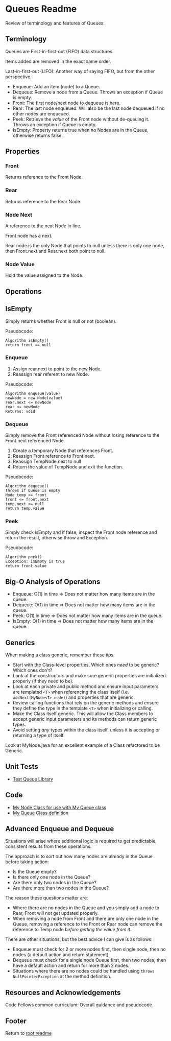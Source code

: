 # Queues Readme

Review of terminology and features of Queues.

## Terminology

Queues are First-in-first-out (FIFO) data structures.

Items added are removed in the exact same order.

Last-in-first-out (LIFO): Another way of saying FIFO, but from the other perspective.

- Enqueue: Add an item (node) to a Queue.
- Dequeue: Remove a node from a Queue. Throws an exception if Queue is empty.
- Front: The first node/next node to dequeue is here.
- Rear: The last node enqueued. Will also be the last node dequeued if no other nodes are enqueued.
- Peek: Retrieve the *value* of the Front node without de-queuing it. Throws an exception if Queue is empty.
- IsEmpty: Property returns true when no Nodes are in the Queue, otherwise returns false.

## Properties

### Front

Returns reference to the Front Node.

### Rear

Returns reference to the Rear Node.

### Node Next

A reference to the next Node in line.

Front node has a next.

Rear node is the only Node that points to null unless there is only one node, then Front.next and Rear.next both point to null.

### Node Value

Hold the value assigned to the Node.

## Operations

## IsEmpty

Simply returns whether Front is null or not (boolean).

Pseudocode:

```text
Algorithm isEmpty()
return front == null
```

### Enqueue

1. Assign rear.next to point to the new Node.
2. Reassign rear referent to new Node.

Pseudocode:

```text
Algorithm enqueue(value)
newNode = new Node(value)
rear.next <= newNode
rear <= newNode
Returns: void
```

### Dequeue

Simply remove the Front referenced Node without losing reference to the Front.next referenced Node.

1. Create a temporary Node that references Front.
2. Reassign Front reference to Front.next.
3. Reassign TempNode.next to null
4. Return the value of TempNode and exit the function.

Pseudocode:

```text
Algorithm dequeue()
Throws if Queue is empty
Node temp <= front
front <= front.next
temp.next <= null
return temp.value
```

### Peek

Simply check isEmpty and if false, inspect the Front node reference and return the result, otherwise throw and Exception.

Pseudocode:

```text
Algorithm peek()
Exception: isEmpty is true
return front.value
```

## Big-O Analysis of Operations

- Enqueue: O(1) in time => Does not matter how many items are in the queue.
- Dequeue: O(1) in time => Does not matter how many items are in the queue.
- Peek: O(1) in time => Does not matter how many items are in the queue.
- IsEmpty: O(1) in time => Does not matter how many items are in the queue.

## Generics

When making a class generic, remember these tips:

- Start with the Class-level properties. Which ones *need* to be generic? Which ones don't?
- Look at the constructors and make sure generic properties are initialized properly (if they need to be).
- Look at each private and public method and ensure input parameters are templated `<T>` when referencing the class itself (i.e. `addNext(MyNode<T> node)`) and properties that are generic.
- Review calling functions that rely on the generic methods and ensure they define the type in the template `<T>` when initializing or calling.
- Make the Class itself generic. This will allow the Class members to accept generic input parameters and its methods can return generic types.
- Avoid setting *any* types within the class itself, unless it is accepting or returning a type of itself.

Look at MyNode.java for an excellent example of a Class refactored to be Generic.

## Unit Tests

- [Test Queue Library](../lib/src/test/java/myJava/code/models/TestQueueLibrary.java)

## Code

- [My Node Class for use with My Queue class](../lib/src/main/java/myJava/code/models/MyNode.java)
- [My Queue Class definition](../lib/src/main/java/myJava/code/models/MyQueue.java)

## Advanced Enqueue and Dequeue

Situations will arise where additional logic is required to get predictable, consistent results from these operations.

The approach is to sort out how many nodes are already in the Queue before taking action:

- Is the Queue empty?
- Is there only one node in the Queue?
- Are there only two nodes in the Queue?
- Are there more than two nodes in the Queue?

The reason these questions matter are:

- Where there are no nodes in the Queue and you simply add a node to Rear, Front will not get updated properly.
- When removing a node from Front and there are only one node in the Queue, removing a reference to the Front or Rear node can remove the reference to Temp node *before getting the value from it*.

There are other situations, but the best advice I can give is as follows:

- Enqueue must check for 2 or more nodes first, then single node, then no nodes (a default action and return statement).
- Dequeue must check for a single node Queue first, then two nodes, then have a default action and return for more than 2 nodes.
- Situations where there are no nodes could be handled using `throws NullPointerException` at the method definition.

## Resources and Acknowledgements

Code Fellows common curriculum: Overall guidance and pseudocode.

## Footer

Return to [root readme](../README.md)
